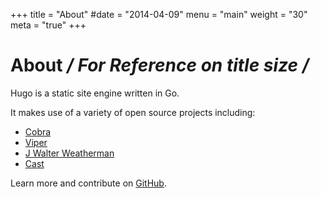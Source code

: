 +++
title = "About"
#date = "2014-04-09"
menu = "main"
weight = "30"
meta = "true"
+++

# About */ For Reference on title size /*

Hugo is a static site engine written in Go. <i class="far fa-clipboard"></i>

It makes use of a variety of open source projects including:

* [Cobra](https://github.com/spf13/cobra)
* [Viper](https://github.com/spf13/viper)
* [J Walter Weatherman](https://github.com/spf13/jWalterWeatherman)
* [Cast](https://github.com/spf13/cast)

Learn more and contribute on [GitHub](https://github.com/gohugoio).
